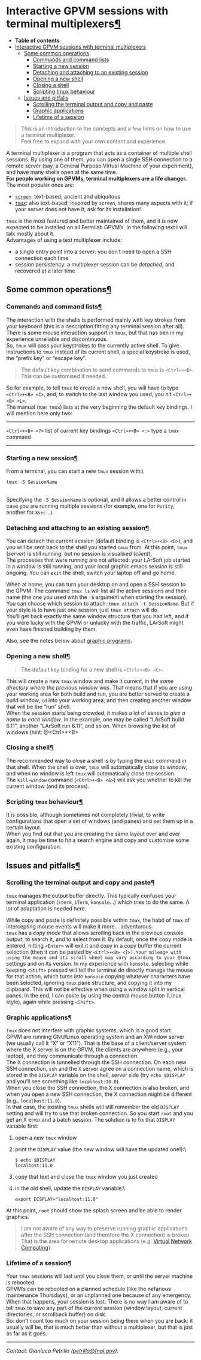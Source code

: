 Interactive GPVM sessions with terminal multiplexers[¶](#Interactive-GPVM-sessions-with-terminal-multiplexers)
==============================================================================================================

-   **Table of contents**
-   [Interactive GPVM sessions with terminal multiplexers](#Interactive-GPVM-sessions-with-terminal-multiplexers)
    -   [Some common operations](#Some-common-operations)
        -   [Commands and command lists](#Commands-and-command-lists)
        -   [Starting a new session](#Starting-a-new-session)
        -   [Detaching and attaching to an existing session](#Detaching-and-attaching-to-an-existing-session)
        -   [Opening a new shell](#Opening-a-new-shell)
        -   [Closing a shell](#Closing-a-shell)
        -   [Scripting tmux behaviour](#Scripting-tmux-behaviour)
    -   [Issues and pitfalls](#Issues-and-pitfalls)
        -   [Scrolling the terminal output and copy and paste](#Scrolling-the-terminal-output-and-copy-and-paste)
        -   [Graphic applications](#Graphic-applications)
        -   [Lifetime of a session](#Lifetime-of-a-session)

> This is an introduction to the concepts and a few hints on how to use a terminal multiplexer.\
> Feel free to expand with your own content and experience.

A terminal multiplexer is a program that acts as a container of multiple shell sessions. By using one of them, you can open a single SSH connection to a remote server (say, a General Purpose Virtual Machine of your experiment), and have many shells open at the same time.\
**For people working on GPVMs, terminal multiplexers are a life changer.**\
The most popular ones are:

-   [`screen`](https://www.gnu.org/software/screen): text-based; ancient and ubiquitous
-   [`tmux`](https://tmux.github.io): also text-based; inspired by `screen`, shares many aspects with it; if your server does not have it, ask for its installation!

`tmux` is the most featured and better maintained of them, and it is now expected to be installed on all Fermilab GPVM’s. In the following text I will talk mostly about it.\
Advantages of using a text multiplexer include:

-   a single entry point into a server: you don’t need to open a SSH connection each time
-   session persistency: a multiplexer session can be *detached*, and recovered at a later time


Some common operations[¶](#Some-common-operations)
--------------------------------------------------


### Commands and command lists[¶](#Commands-and-command-lists)

The interaction with the shells is performed mainly with key strokes from your keyboard (this is a description fitting any terminal session after all). There is some mouse interaction support in `tmux`, but that has ben in my experience unreliable and discontinuous.\
So, `tmux` will pass your keystrokes to the currently active shell. To give instructions to `tmux` instead of its current shell, a special keystroke is used, the “prefix key” or “escape key”.

> The default key combination to send commands to `tmux` is `<Ctrl>+<B>`. This can be customised if needed.

So for example, to tell `tmux` to create a new shell, you will have to type `<Ctrl>+<B> <C>`, and, to switch to the last window you used, you hit `<Ctrl>+<B> <L>`.\
The manual (`man tmux`) lists at the very beginning the default key bindings. I will mention here only two:

  ------------------ ------------------------------
  `<Ctrl>+<B> <?>`   list of current key bindings
  `<Ctrl>+<B> <:>`   type a `tmux` command
  ------------------ ------------------------------


### Starting a new session[¶](#Starting-a-new-session)

From a terminal, you can start a new `tmux` session with:\

    tmux -S SessionName

\
Specifying the `-S SessionName` is optional, and it allows a better control in case you are running multiple sessions (for example, one for `Purity`, another for `Xsec`…).


### Detaching and attaching to an existing session[¶](#Detaching-and-attaching-to-an-existing-session)

You can detach the current session (default binding is `<Ctrl>+<B> <D>`), and you will be sent back to the shell you started `tmux` from. At this point, `tmux` (*server*) is still running, but no session is visualised (*client*).\
The processes that were running are not affected: your LArSoft job started in a window is still running, and your local graphic emacs session is still ongoing. You can `exit` the shell, switch your laptop off and go home.

When at home, you can turn your desktop on and open a SSH session to the GPVM. The command `tmux ls` will list all the active sessions and their name (the one you used with the `-S` argument when starting the session).\
You can choose which session to attach: `tmux attach -t SessionName`. But if your style is to have just one session, just `tmux attach` will do.\
You’ll get back exactly the same window structure that you had left, and if you were lucky with the GPVM or unlucky with the traffic, LArSoft might even have finished building by them.

Also, see the notes below about [graphic programs](#Graphic-applications).


### Opening a new shell[¶](#Opening-a-new-shell)

> The default key binding for a new shell is `<Ctrl>+<B> <C>`.

This will create a new `tmux` window and make it current, *in the same directory where the previous window was*. That means that if you are using your working area for both build and run, you are better served to create a build window, `cd` into your working area, and then creating another window that will be the “run” shell.\
When the session starts being crowded, it makes a lot of sense to *give a name to each window*. In the example, one may be called “LArSoft build 6.11”, another “LArSoft run 6.11”, and so on. When browsing the list of windows (hint: @\<Ctrl\>+\<B\>


### Closing a shell[¶](#Closing-a-shell)

The recommended way to close a shell is by typing the `exit` command in that shell. When the shell is over, `tmux` will automatically close its window, and when no window is left `tmux` will automatically close the session.\
The `kill-window` command (`<Ctrl>+<B> <&>`) will ask you whether to kill the current window (and its process).


### Scripting `tmux` behaviour[¶](#Scripting-tmux-behaviour)

It is possible, although sometimes not completely trivial, to write configurations that open a set of windows (and panes) and set them up in a certain layout.\
When you find out that you are creating the same layout over and over again, it may be time to hit a search engine and copy and customise some existing configuration.


Issues and pitfalls[¶](#Issues-and-pitfalls)
--------------------------------------------


### Scrolling the terminal output and copy and paste[¶](#Scrolling-the-terminal-output-and-copy-and-paste)

`tmux` manages the output buffer directly. This typically confuses your terminal application (`xterm`, `iTerm`, `konsole`…) which tries to do the same. A lot of adaptation is needed here.

While copy and paste is definitely possible within `tmux`, the habit of `tmux` of intercepting mouse events will make it more… adventurous.\
`tmux` has a *copy mode* that allows scrolling back in the previous console output, to search it, and to select from it. By default, once the copy mode is entered, hitting `<Enter>` will exit it and copy in a copy buffer the current selection (then it can be pasted by `<Ctrl>+<B> <]>).Your mileage with using the mouse and its scroll wheel may vary according to your @tmux` settings and on its version. In my experience with `konsole`, selecting while keeping `<Shift>` pressed will tell the terminal do directly manage the mouse for that action, which turns into `konsole` copying whatever characters have been selected, ignoring `tmux` pane structure, and copying it into my clipboard. This will not be effective when using a window split in vertical panes. In the end, I can paste by using the central mouse button (Linux style), again while pressing `<Shift>`.


### Graphic applications[¶](#Graphic-applications)

`tmux` does not interfere with graphic systems, which is a good start.\
GPVM are running GNU/Linux operating system and an XWindow server (we usually call it “X” or “X11”). That is the base of a client/server system where the X server is on the GPVM, the clients are anywhere (e.g., your laptop), and they communicate through a connection.\
The X connection is tunnelled through the SSH connection. On each new SSH connection, `ssh` and the `X` server agree on a connection name, which is stored in the `DISPLAY` variable on the shell, server side (try `echo $DISPLAY` and you’ll see something like `localhost:10.0`).\
When you close the SSH connection, the X connection is also broken, and when you open a new SSH connection, the X connection might be different (e.g., `localhost:11.0`).\
In that case, the existing `tmux` shells will still remember the old `DISPLAY` setting and will try to use that broken connection. So you start `root` and you get an X error and a batch session. The solution is to fix that `DISPLAY` variable first:

1.  open a new `tmux` window
2.  print the `DISPLAY` value (the new window will have the updated one!):\

        $ echo $DISPLAY
        localhost:11.0

3.  copy that text and close the `tmux` window you just created
4.  in the old shell, update the `DISPLAY` variable:\

        export DISPLAY="localhost:11.0"

At this point, `root` should show the splash screen and be able to render graphics.

> I am not aware of any way to preserve running graphic applications after the SSH connection (and therefore the X connection) is broken. That is the area for remote desktop applications (e.g. [Virtual Network Computing](https://en.wikipedia.org/wiki/Virtual_Network_Computing)).


### Lifetime of a session[¶](#Lifetime-of-a-session)

Your `tmux` sessions will last until you close them, or until the server machine is rebooted.\
GPVM’s can be rebooted on a planned schedule (like the nefarious maintenance Thursdays), or an unplanned one because of any emergency. When that happens, your session is lost. There is no way I am aware of to tell `tmux` to save any part of the current session (window layout, current directories, or scrollback buffer) on disk.\
So: don’t count too much on your session being there when you are back: it usually will be, that is much better than without a multiplexer, but that is just as far as it goes.

* * * * *

*Contact: Gianluca Petrillo ([petrillo@fnal.gov](mailto:petrillo@fnal.gov)).*
